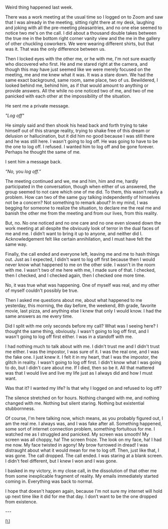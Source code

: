 Weird thing happened last week.

There was a work meeting at the usual time so I logged on to Zoom and saw that I was already in the meeting, sitting right there at my desk, laughing and joking with all the pre-meeting pleasantries, and no one else seemed to notice two me's on the call. I did about a thousand double takes between the true me in the bottom right corner vanity view and the me in the gallery of other chuckling coworkers. We were wearing different shirts, but that was it. That was the only difference between us.

Then I locked eyes with the other me, or he with me, I'm not sure exactly who discovered who first. He and me stared right at the camera, and though this may have just seemed like we were merely focused on the meeting, me and me knew what it was. It was a stare down. We had the same exact background, same room, same place, two of us. Bewildered, I looked behind me, behind him, as if that would amount to anything or provide answers. All the while no one noticed two of me, and two of me panicked with each other at the impossibility of the situation.

He sent me a private message.

*"Log off"*

He simply said and then shook his head back and forth trying to take himself out of this strange reality, trying to shake free of this dream or delusion or hallucination, but it did him no good because I was still there and he was still here. I wasn't going to log off. He was going to have to be the one to log off. I refused. I wanted him to log off and be gone forever. Perhaps he thought the same of me.

I sent him a message back.

*“No,* you *log off.”*

The meeting continued and we, me and him, him and me, hardly participated in the conversation, though when either of us answered, the group seemed to not care which one of me did. To them, this wasn't really a problem. How can two of the same guy talking independently of himselves not be a concern? Not something to remark about? In my mind, I was begging for someone to realize the situation, to declare me the real me and banish the other me from the meeting and from our lives, from this reality.

But, no. No one noticed and no one care and no one even slowed down the work meeting at all despite the obviously look of terror in the dual faces of me and me. I didn’t want to bring it up to anyone, and neither did I. Acknowledgement felt like certain annihilation, and I must have felt the same way.

Finally, the call ended and everyone left, leaving me and me to hash things out. Just as I expected, I didn't want to log off first because then I would never know what happened to me on the other side. I wasn't in the room with me. I wasn't two of me here with me, I made sure of that. I checked, then I checked, and I checked again, then I checked one more time.

No, it was true what was happening. One of myself was real, and my other of myself couldn't possibly be true.

Then I asked me questions about me, about what happened to me yesterday, this morning, the day before, the weekend, 8th grade, favorite movie, last pizza, and anything else I knew that only I would know. I had the same answers as me every time.

Did I split with me only seconds before my call? What was I seeing here? I thought the same thing, obviously. I wasn't going to log off first, and I wasn't going to log off first either. I was in a standoff with me.

I had nothing much to talk about with me. I didn't trust me and I didn't trust me either. I was the impostor, I was sure of it. I was the real one, and I was the fake one. I just knew it. I felt it in my heart, that I was the impostor, the glitch in reality. I wasn't going to log off first. I didn't know what I was going to do, but I didn't care about me. If I died, then so be it. All that mattered was that I would live and live my life just as I always did and how I must want.

Was that it? I wanted my life? Is that why I logged on and refused to log off?

The silence stretched on for hours. Nothing changed with me, and nothing changed with me. Nothing but silent staring. Nothing but existential stubbornness.

Of course, I'm here talking now, which means, as you probably figured out, I am the real me. I always was, and I was fake after all. Something happened, some sort of internet connection problem, something fortuitous for me. I watched me as I struggled and panicked. My screen was smooth! My screen was all choppy, ha! The screen froze. The look on my face, ha! I had me now. My face twisted in agony! My brow furrowed in dread! I was distraught about what it would mean for me to log off. Then, just like that, I was gone. The call dropped. The call ended. I was staring at a blank screen. I didn't feel different, but I knew I won and I was gone.

I basked in my victory, in my close call, in the dissolution of that other me from some inexplicable fragment of reality. My emails immediately started coming in. Everything was back to normal.

I hope that doesn't happen again, because I'm not sure my internet will hold up next time like it did for me that day. I don’t want to be the one dropped from existence.

\---

[\[\\\]](https://www.reddit.com/r/DeliciousHotDog/)